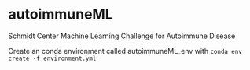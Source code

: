 # autoimmuneML
Schmidt Center Machine Learning Challenge for Autoimmune Disease

Create an conda environment called autoimmuneML_env with `conda env create -f environment.yml`
